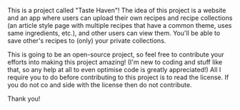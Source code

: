 This is a project called "Taste Haven"! The idea of this project is a website and an app where users can upload their own recipes and recipe collections (an article style page with multiple recipes that have a common theme, uses same ingredients, etc.), and other users can view them. You'll be able to save other's recipes to (only) your private collections.

This is going to be an open-source project, so feel free to contribute your efforts into making this project amazing! (I'm new to coding and stuff like that, so any help at all to even optimise code is greatly appreciated!)
All I require you to do before contributing to this project is to read the license. If you do not co and side with the license then do not contribute.

Thank you!
